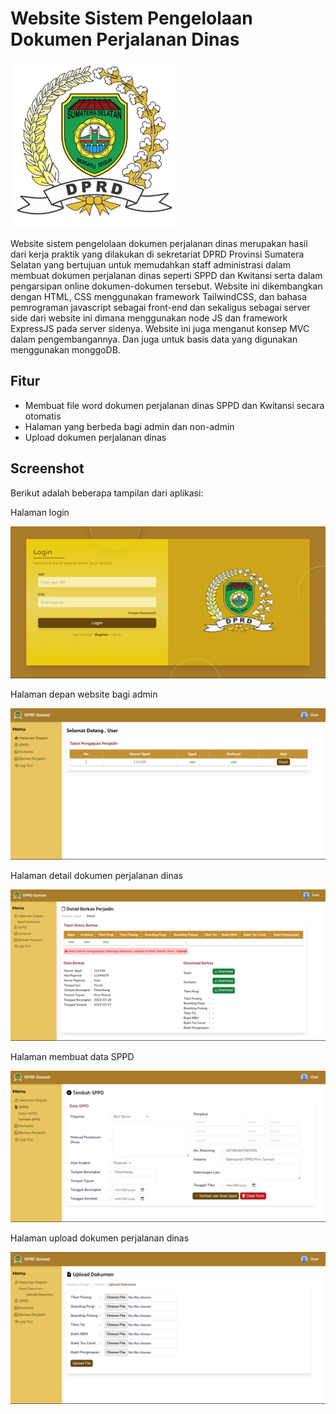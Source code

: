 # Website Sistem Pengelolaan Dokumen Perjalanan Dinas

![Tampilan halaman depan dengan light mode](/Image/image.png)

Website sistem pengelolaan dokumen perjalanan dinas merupakan hasil dari kerja praktik yang dilakukan di sekretariat DPRD Provinsi Sumatera Selatan yang 
bertujuan untuk memudahkan staff administrasi dalam membuat dokumen perjalanan dinas seperti SPPD dan Kwitansi serta dalam pengarsipan online dokumen-dokumen
tersebut. Website ini dikembangkan dengan HTML, CSS menggunakan framework TailwindCSS, dan bahasa pemrograman javascript sebagai front-end dan sekaligus sebagai server side dari website ini dimana menggunakan node JS dan framework ExpressJS pada server sidenya. Website ini juga menganut konsep MVC dalam pengembangannya. Dan juga untuk basis data yang digunakan menggunakan monggoDB.

## Fitur
- Membuat file word dokumen perjalanan dinas SPPD dan Kwitansi secara otomatis
- Halaman yang berbeda bagi admin dan non-admin
- Upload dokumen perjalanan dinas

## Screenshot
Berikut adalah beberapa tampilan dari aplikasi:

Halaman login

![Tampilan halaman login](/Image/halaman_login.png)

Halaman depan website bagi admin

![Tampilan halaman depan admin](/Image/halaman_depan.png)

Halaman detail dokumen perjalanan dinas

![Tampilan halaman detail dokumen perjalanan dinas ](/Image/halaman_detail_berkas.png)

Halaman membuat data SPPD 

![Tampilan halaman membuat data SPPD](/Image/halaman_membuat_sppd.png)

Halaman upload dokumen perjalanan dinas

![Tampilan halaman upload dokumen](/Image/halaman_upload_dokumen.png)

